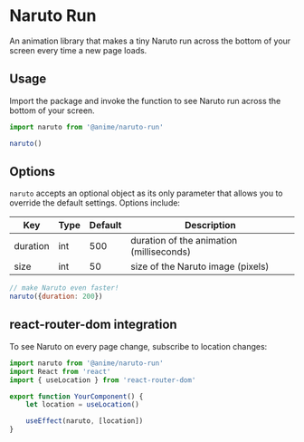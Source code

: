 # Naruto Run

An animation library that makes a tiny Naruto run across the bottom of
your screen every time a new page loads.


## Usage

Import the package and invoke the function to see Naruto run across the
bottom of your screen.

```js
import naruto from '@anime/naruto-run'

naruto()
```

## Options

``naruto`` accepts an optional object as its only parameter that allows
you to override the default settings.  Options include:

| Key     | Type | Default | Description                             |
|---------|------|---------|-----------------------------------------|
|duration |int   |500      |duration of the animation (milliseconds) |
|size     |int   |50       |size of the Naruto image (pixels)        |

```js
// make Naruto even faster!
naruto({duration: 200})
```

## react-router-dom integration

To see Naruto on every page change, subscribe to location changes:

```js
import naruto from '@anime/naruto-run'
import React from 'react'
import { useLocation } from 'react-router-dom'

export function YourComponent() {
    let location = useLocation()

    useEffect(naruto, [location])
}
```